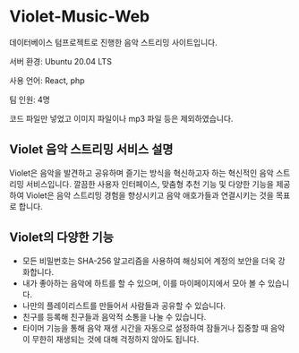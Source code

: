 # Violet-Music-Web
데이터베이스 텀프로젝트로 진행한 음악 스트리밍 사이트입니다.

서버 환경: Ubuntu 20.04 LTS

사용 언어: React, php

팀 인원: 4명

코드 파일만 넣었고 이미지 파일이나 mp3 파일 등은 제외하였습니다.

## Violet 음악 스트리밍 서비스 설명
Violet은 음악을 발견하고 공유하며 즐기는 방식을 혁신하고자 하는 혁신적인 음악 스트리밍 서비스입니다. 깔끔한 사용자 인터페이스, 맞춤형 추천 기능 및 다양한 기능을 제공하여 Violet은 음악 스트리밍 경험을 향상시키고 음악 애호가들과 연결시키는 것을 목표로 합니다.
## Violet의 다양한 기능
- 모든 비밀번호는 SHA-256 알고리즘을 사용하여 해싱되어 계정의 보안을 더욱 강화합니다.
- 내가 좋아하는 음악에 하트를 할 수 있으며, 이를 마이페이지에서 모아 볼 수 있습니다.
- 나만의 플레이리스트를 만들어서 사람들과 공유할 수 있습니다.
- 친구를 등록해 친구들과 음악적 소통을 나눌 수 있습니다.
- 타이머 기능을 통해 음악 재생 시간을 자동으로 설정하여 잠들거나 집중할 때 음악이 무한히 재생되는 것에 대해 걱정하지 않아도 됩니다.
